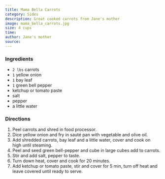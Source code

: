 ```yaml
---
title: Mama Bella Carrots
category: Sides
description: Great cooked carrots from Jane's mother
image: mama_bella_carrots.jpg
size: 4 cups
time: 
author: Jane's mother
source: 
---
```


### Ingredients

* `2 lbs` carrots
* `1` yellow onion
* `1` bay leaf
* `1` green bell pepper
* ketchup or tomato paste
* salt
* pepper
* a little water

### Directions

1. Peel carrots and shred in food processor. 
2. Dice yellow onion and fry in sauté pan with vegetable and olive oil. 
3. Add shredded carrots, bay leaf and a little water, cover and cook on high until steaming.
4. Peel and seed green bell-pepper and cube in large cubes add to carrots. 
5. Stir and add salt, pepper to taste. 
6. Turn down heat, cover and cook for 20 minutes.
7. Add ketchup or tomato paste, stir and cover for 5 min, turn off heat and leave covered until ready to serve.